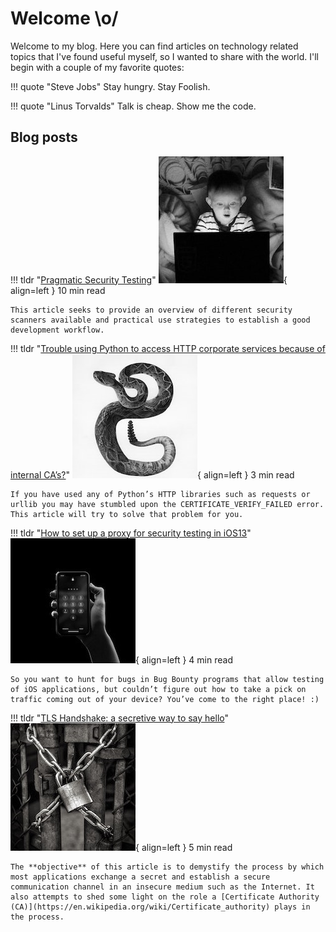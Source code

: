 # Welcome \o/

Welcome to my blog. Here you can find articles on technology related topics that I've found useful myself, so I wanted to share with the world. I'll begin with a couple of my favorite quotes:

!!! quote "Steve Jobs"
    Stay hungry. Stay Foolish.

!!! quote "Linus Torvalds"
    Talk is cheap. Show me the code.

## Blog posts
!!! tldr "[Pragmatic Security Testing](blog/pragmaticST/article.md)"
    ![snake](icons/pragmaticST.jpg){ align=left }
    10 min read

    This article seeks to provide an overview of different security scanners available and practical use strategies to establish a good development workflow.

!!! tldr "[Trouble using Python to access HTTP corporate services because of internal CA’s?](blog/pythonCustomsCAs/article.md)"
    ![snake](icons/snake.jpg){ align=left }
    3 min read

    If you have used any of Python’s HTTP libraries such as requests or urllib you may have stumbled upon the CERTIFICATE_VERIFY_FAILED error. This article will try to solve that problem for you.

!!! tldr "[How to set up a proxy for security testing in iOS13](blog/proxyIos13/article.md)"
    ![phone](icons/phone.jpeg){ align=left }
    4 min read

    So you want to hunt for bugs in Bug Bounty programs that allow testing of iOS applications, but couldn’t figure out how to take a pick on traffic coming out of your device? You’ve come to the right place! :)

!!! tldr "[TLS Handshake: a secretive way to say hello](blog/tlsHandshake/article.md)"
    ![padlock](icons/padlock.jpg){ align=left }
    5 min read

    The **objective** of this article is to demystify the process by which most applications exchange a secret and establish a secure communication channel in an insecure medium such as the Internet. It also attempts to shed some light on the role a [Certificate Authority (CA)](https://en.wikipedia.org/wiki/Certificate_authority) plays in the process.